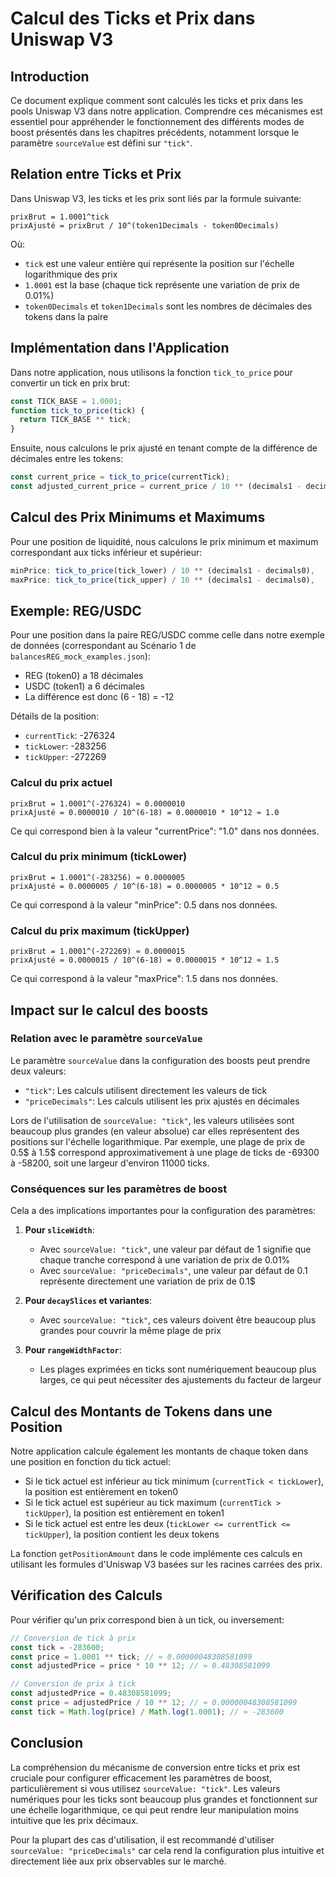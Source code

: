 # Calcul des Ticks et Prix dans Uniswap V3

## Introduction

Ce document explique comment sont calculés les ticks et prix dans les pools Uniswap V3 dans notre application. Comprendre ces mécanismes est essentiel pour appréhender le fonctionnement des différents modes de boost présentés dans les chapitres précédents, notamment lorsque le paramètre `sourceValue` est défini sur `"tick"`.

## Relation entre Ticks et Prix

Dans Uniswap V3, les ticks et les prix sont liés par la formule suivante:

```
prixBrut = 1.0001^tick
prixAjusté = prixBrut / 10^(token1Decimals - token0Decimals)
```

Où:

- `tick` est une valeur entière qui représente la position sur l'échelle logarithmique des prix
- `1.0001` est la base (chaque tick représente une variation de prix de 0.01%)
- `token0Decimals` et `token1Decimals` sont les nombres de décimales des tokens dans la paire

## Implémentation dans l'Application

Dans notre application, nous utilisons la fonction `tick_to_price` pour convertir un tick en prix brut:

```javascript
const TICK_BASE = 1.0001;
function tick_to_price(tick) {
  return TICK_BASE ** tick;
}
```

Ensuite, nous calculons le prix ajusté en tenant compte de la différence de décimales entre les tokens:

```javascript
const current_price = tick_to_price(currentTick);
const adjusted_current_price = current_price / 10 ** (decimals1 - decimals0);
```

## Calcul des Prix Minimums et Maximums

Pour une position de liquidité, nous calculons le prix minimum et maximum correspondant aux ticks inférieur et supérieur:

```javascript
minPrice: tick_to_price(tick_lower) / 10 ** (decimals1 - decimals0),
maxPrice: tick_to_price(tick_upper) / 10 ** (decimals1 - decimals0),
```

## Exemple: REG/USDC

Pour une position dans la paire REG/USDC comme celle dans notre exemple de données (correspondant au Scénario 1 de `balancesREG_mock_examples.json`):

- REG (token0) a 18 décimales
- USDC (token1) a 6 décimales
- La différence est donc (6 - 18) = -12

Détails de la position:

- `currentTick`: -276324
- `tickLower`: -283256
- `tickUpper`: -272269

### Calcul du prix actuel

```
prixBrut = 1.0001^(-276324) ≈ 0.0000010
prixAjusté = 0.0000010 / 10^(6-18) = 0.0000010 * 10^12 ≈ 1.0
```

Ce qui correspond bien à la valeur "currentPrice": "1.0" dans nos données.

### Calcul du prix minimum (tickLower)

```
prixBrut = 1.0001^(-283256) ≈ 0.0000005
prixAjusté = 0.0000005 / 10^(6-18) = 0.0000005 * 10^12 ≈ 0.5
```

Ce qui correspond à la valeur "minPrice": 0.5 dans nos données.

### Calcul du prix maximum (tickUpper)

```
prixBrut = 1.0001^(-272269) ≈ 0.0000015
prixAjusté = 0.0000015 / 10^(6-18) = 0.0000015 * 10^12 ≈ 1.5
```

Ce qui correspond à la valeur "maxPrice": 1.5 dans nos données.

## Impact sur le calcul des boosts

### Relation avec le paramètre `sourceValue`

Le paramètre `sourceValue` dans la configuration des boosts peut prendre deux valeurs:

- `"tick"`: Les calculs utilisent directement les valeurs de tick
- `"priceDecimals"`: Les calculs utilisent les prix ajustés en décimales

Lors de l'utilisation de `sourceValue: "tick"`, les valeurs utilisées sont beaucoup plus grandes (en valeur absolue) car elles représentent des positions sur l'échelle logarithmique. Par exemple, une plage de prix de 0.5$ à 1.5$ correspond approximativement à une plage de ticks de -69300 à -58200, soit une largeur d'environ 11000 ticks.

### Conséquences sur les paramètres de boost

Cela a des implications importantes pour la configuration des paramètres:

1. **Pour `sliceWidth`**:

   - Avec `sourceValue: "tick"`, une valeur par défaut de 1 signifie que chaque tranche correspond à une variation de prix de 0.01%
   - Avec `sourceValue: "priceDecimals"`, une valeur par défaut de 0.1 représente directement une variation de prix de 0.1$

2. **Pour `decaySlices` et variantes**:

   - Avec `sourceValue: "tick"`, ces valeurs doivent être beaucoup plus grandes pour couvrir la même plage de prix

3. **Pour `rangeWidthFactor`**:
   - Les plages exprimées en ticks sont numériquement beaucoup plus larges, ce qui peut nécessiter des ajustements du facteur de largeur

## Calcul des Montants de Tokens dans une Position

Notre application calcule également les montants de chaque token dans une position en fonction du tick actuel:

- Si le tick actuel est inférieur au tick minimum (`currentTick < tickLower`), la position est entièrement en token0
- Si le tick actuel est supérieur au tick maximum (`currentTick > tickUpper`), la position est entièrement en token1
- Si le tick actuel est entre les deux (`tickLower <= currentTick <= tickUpper`), la position contient les deux tokens

La fonction `getPositionAmount` dans le code implémente ces calculs en utilisant les formules d'Uniswap V3 basées sur les racines carrées des prix.

## Vérification des Calculs

Pour vérifier qu'un prix correspond bien à un tick, ou inversement:

```javascript
// Conversion de tick à prix
const tick = -283600;
const price = 1.0001 ** tick; // ≈ 0.00000048308581099
const adjustedPrice = price * 10 ** 12; // ≈ 0.48308581099

// Conversion de prix à tick
const adjustedPrice = 0.48308581099;
const price = adjustedPrice / 10 ** 12; // ≈ 0.00000048308581099
const tick = Math.log(price) / Math.log(1.0001); // ≈ -283600
```

## Conclusion

La compréhension du mécanisme de conversion entre ticks et prix est cruciale pour configurer efficacement les paramètres de boost, particulièrement si vous utilisez `sourceValue: "tick"`. Les valeurs numériques pour les ticks sont beaucoup plus grandes et fonctionnent sur une échelle logarithmique, ce qui peut rendre leur manipulation moins intuitive que les prix décimaux.

Pour la plupart des cas d'utilisation, il est recommandé d'utiliser `sourceValue: "priceDecimals"` car cela rend la configuration plus intuitive et directement liée aux prix observables sur le marché.
